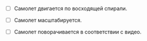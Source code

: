- [ ] Самолет двигается по восходящей спирали.
- [ ] Самолет масштабируется.
- [ ] Самолет поворачивается в соответствии с видео.

